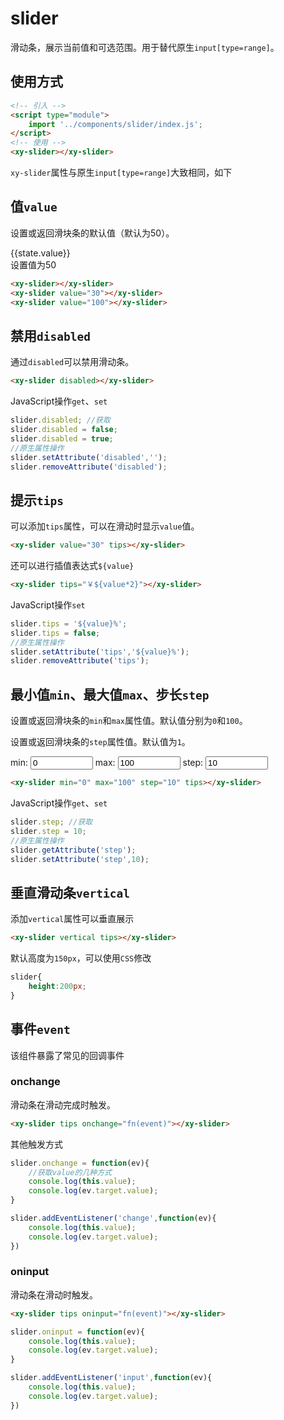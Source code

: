 <script setup>
  import './index.css'
  import '../../components/switch/'
  import '../../components/button/'
  import '../../components/slider/'
  import { reactive } from 'vue'
  const state = reactive({
    value: 0
  })
</script>

# slider

滑动条，展示当前值和可选范围。用于替代原生`input[type=range]`。

## 使用方式

```html
<!-- 引入 -->
<script type="module">
    import '../components/slider/index.js';
</script>
<!-- 使用 -->
<xy-slider></xy-slider>
```

`xy-slider`属性与原生`input[type=range]`大致相同，如下

## 值`value`

设置或返回滑块条的默认值（默认为50）。

<div class="wrap">
<xy-slider v-model="state.value"></xy-slider> {{state.value}}
</div>
<div class="wrap">
<xy-slider value="30"></xy-slider>
</div>
<div class="wrap">
<xy-slider value="100"></xy-slider>
<xy-button type="primary" onclick="this.previousElementSibling.value = 50;">设置值为50</xy-button>
</div>

```html
<xy-slider></xy-slider>
<xy-slider value="30"></xy-slider>
<xy-slider value="100"></xy-slider>
```

## 禁用`disabled`

通过`disabled`可以禁用滑动条。

<div class="wrap">
<xy-slider disabled></xy-slider>
<xy-switch checked onchange="this.previousElementSibling.disabled = this.checked;"></xy-switch>
</div>

```html
<xy-slider disabled></xy-slider>
```

JavaScript操作`get`、`set`

```js
slider.disabled; //获取
slider.disabled = false;
slider.disabled = true;
//原生属性操作
slider.setAttribute('disabled','');
slider.removeAttribute('disabled');
```


## 提示`tips`

可以添加`tips`属性，可以在滑动时显示`value`值。

<div class="wrap">
<xy-slider value="30" tips></xy-slider>
</div>

```html
<xy-slider value="30" tips></xy-slider>
```

还可以进行插值表达式`${value}`

<div class="wrap">
<xy-slider tips="￥${value*2}"></xy-slider>
</div>

```html
<xy-slider tips="￥${value*2}"></xy-slider>
```


JavaScript操作`set`

```js
slider.tips = '${value}%';
slider.tips = false;
//原生属性操作
slider.setAttribute('tips','${value}%');
slider.removeAttribute('tips');
```


## 最小值`min`、最大值`max`、步长`step`

设置或返回滑块条的`min`和`max`属性值。默认值分别为`0`和`100`。

设置或返回滑块条的`step`属性值。默认值为`1`。

<div class="wrap">
<xy-slider min="0" max="100" step="10" id="xy-slider-step" tips></xy-slider>
</div>

<div class="wrap">
  min:
  <input class="input" style="width:100px" label="min" type="number" value="0" min="-100" max="100" oninput="document.getElementById('xy-slider-step').min=this.value;">
  max:
  <input class="input" style="width:100px" label="max" type="number" value="100" min="1" max="300" oninput="document.getElementById('xy-slider-step').max=this.value;">
  step:
  <input class="input" style="width:100px" label="step" type="number" value="10" min="1" max="50" oninput="document.getElementById('xy-slider-step').step=this.value;">
</div>

```html
<xy-slider min="0" max="100" step="10" tips></xy-slider>
```

JavaScript操作`get`、`set`

```js
slider.step; //获取
slider.step = 10;
//原生属性操作
slider.getAttribute('step');
slider.setAttribute('step',10);
```

## 垂直滑动条`vertical`

添加`vertical`属性可以垂直展示

<div class="wrap">
<xy-slider vertical tips></xy-slider>
</div>

```html
<xy-slider vertical tips></xy-slider>
```

默认高度为`150px`，可以使用`CSS`修改

```css
slider{
    height:200px;
}
```
<style>
  .vertical{
    height: 200px;
  }
</style>

<div class="wrap">
<xy-slider class="vertical" vertical tips></xy-slider>
</div>

## 事件`event`

该组件暴露了常见的回调事件

### onchange

滑动条在滑动完成时触发。

<div class="wrap">
<xy-slider tips onchange="console.log('当前value: '+this.value)"></xy-slider>
</div>

```html
<xy-slider tips onchange="fn(event)"></xy-slider>
```

其他触发方式

```js
slider.onchange = function(ev){
    //获取value的几种方式
    console.log(this.value);
    console.log(ev.target.value);
}

slider.addEventListener('change',function(ev){
    console.log(this.value);
    console.log(ev.target.value);
})
```

### oninput

滑动条在滑动时触发。

<div class="wrap">
<xy-slider tips oninput="console.log('当前value: '+this.value)"></xy-slider>
</div>

```html
<xy-slider tips oninput="fn(event)"></xy-slider>
```

```js
slider.oninput = function(ev){
    console.log(this.value);
    console.log(ev.target.value);
}

slider.addEventListener('input',function(ev){
    console.log(this.value);
    console.log(ev.target.value);
})
```